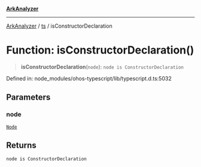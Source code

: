 [**ArkAnalyzer**](../../../../README.md)

***

[ArkAnalyzer](../../../../globals.md) / [ts](../README.md) / isConstructorDeclaration

# Function: isConstructorDeclaration()

> **isConstructorDeclaration**(`node`): `node is ConstructorDeclaration`

Defined in: node\_modules/ohos-typescript/lib/typescript.d.ts:5032

## Parameters

### node

[`Node`](../interfaces/Node.md)

## Returns

`node is ConstructorDeclaration`
